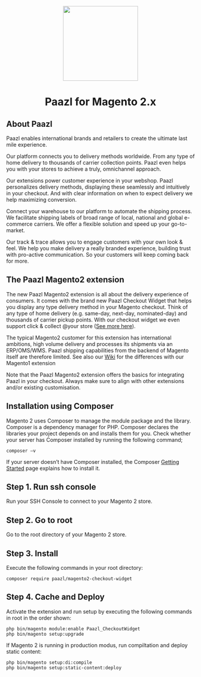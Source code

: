 
<p align="center">
  <img src="https://avatars2.githubusercontent.com/u/11311339?s=460&v=4" width="200"/>
</p>
<h1 align="center">Paazl for Magento 2.x</h2>


<h2>About Paazl</h2>

Paazl enables international brands and retailers to create the ultimate last mile experience.                                            

Our platform connects you to delivery methods worldwide. From any type of home delivery to thousands of carrier collection points. Paazl even helps you with your stores to achieve a truly, omnichannel approach.

Our extensions power customer experience in your webshop. Paazl personalizes delivery methods, displaying these seamlessly and intuitively in your checkout. And with clear information on when to expect delivery we help maximizing conversion.

Connect your warehouse to our platform to automate the shipping process. We facilitate shipping labels of broad range of local, national and global e-commerce carriers. We offer a flexible solution and speed up your go-to-market.  

Our track & trace allows you to engage customers with your own look & feel. We help you make delivery a really branded experience, building trust with pro-active communication. So your customers will keep coming back for more.

<h2>The Paazl Magento2 extension</h2>

The new Paazl Magento2 extension is all about the delivery experience of consumers. It comes with the brand new Paazl Checkout Widget that helps you display any type delivery method in your Magento checkout. Think of any type of home delivery (e.g. same-day, next-day, nominated-day) and thousands of carrier pickup points. With our checkout widget we even support click & collect @your store ([See more here](https://vimeo.com/362771849/)).  

The typical Magento2 customer for this extension has international ambitions, high volume delivery and processes its shipments via an ERP/OMS/WMS. Paazl shipping capabilities from the backend of Magento itself are therefore limited. See also our [Wiki](https://github.com/Paazl/magento2-checkout-widget/wiki) for the differences with our Magento1 extension

Note that the Paazl Magento2 extension offers the basics for integrating Paazl in your checkout. Always make sure to align with other extensions and/or existing customisation.

<h2>Installation using Composer</h2>
Magento 2 uses Composer to manage the module package and the library. Composer is a dependency manager for PHP. Composer declares the libraries your project depends on and installs them for you.
Check whether your server has Composer installed by running the following command;
   
   ```
   composer –v
   ``` 
   
If your server doesn’t have Composer installed, the Composer [Getting Started](https://getcomposer.org/doc/00-intro.md#installation-linux-unix-osx) page explains how to install it.


## Step 1. Run ssh console ##
Run your SSH Console to connect to your Magento 2 store.
## Step 2. Go to root ##
Go to the root directory of your Magento 2 store.
## Step 3. Install ##
Execute the following commands in your root directory:
   ```
composer require paazl/magento2-checkout-widget
   ```
## Step 4. Cache and Deploy ##
Activate the extension and run setup by executing the following commands in root in the order shown:
   ```
   php bin/magento module:enable Paazl_CheckoutWidget
   php bin/magento setup:upgrade
  ```
If Magento 2 is running in production modus, run compiltation and deploy static content:
   ```
php bin/magento setup:di:compile
php bin/magento setup:static-content:deploy
   ```
